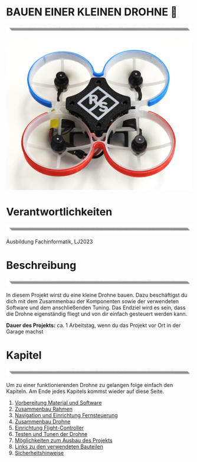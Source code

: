 # BAUEN EINER KLEINEN DROHNE :helicopter:
<!--- Trennbalken bei Überschriften Level 1 (#) + kann kopiert werden --->
![image](https://github.com/Rohde-Schwarz-Garage/.github/blob/main/ressources/graphics/2024_03_13_Trennbanner_GitHub_Grey_Transparent.png?raw=true)

<!--- Hier kommt ein schönes Bild + ggf. mehr im Text --->
![image](/rsc/01_img/LandingPage.jpg)



# Verantwortlichkeiten
<!--- Trennbalken bei Überschriften Level 1 (#) + kann kopiert werden --->
![image](https://github.com/Rohde-Schwarz-Garage/.github/blob/main/ressources/graphics/2024_03_13_Trennbanner_GitHub_Grey_Transparent.png?raw=true)

Ausbildung Fachinformatik, LJ2023

# Beschreibung
<!--- Trennbalken bei Überschriften Level 1 (#) + kann kopiert werden --->
![image](https://github.com/Rohde-Schwarz-Garage/.github/blob/main/ressources/graphics/2024_03_13_Trennbanner_GitHub_Grey_Transparent.png?raw=true)

In diesem Projekt wirst du eine kleine Drohne bauen. Dazu beschäftigst du dich mit dem Zusammenbau der Komponenten sowie der verwendeten Software und dem anschließenden Tuning. Das Endziel wird es sein, dass die Drohne eigenständig fliegt und von dir einfach gesteuert werden kann.

**Dauer des Projekts:** ca. 1 Arbeitstag, wenn du das Projekt vor Ort in der Garage machst

# Kapitel
<!--- Trennbalken bei Überschriften Level 1 (#) + kann kopiert werden --->
![image](https://github.com/Rohde-Schwarz-Garage/.github/blob/main/ressources/graphics/2024_03_13_Trennbanner_GitHub_Grey_Transparent.png?raw=true)

Um zu einer funktionierenden Drohne zu gelangen folge einfach den Kapiteln. Am Ende jedes Kapitels kommst wieder auf diese Seite.

<!--- Weitere Indexe sind immer möglich --->
1. [Vorbereitung Material und Software](/docs/01_Materials.md)
2. [Zusammenbau Rahmen](/docs/02_FrameAssembly.md)
3. [Navigation und Einrichtung Fernsteuerung](/docs/03_RemoteSetup.md)
4. [Zusammenbau Drohne](/docs/04_DroneAssembly.md)
5. [Einrichtung Flight-Controller](/docs/05_FlightControllerSetup.md)
7. [Testen und Tunen der Drohne](/docs/06_TestingAndTuning.md)
8. [Möglichkeiten zum Ausbau des Projekts](/docs/07_Outlook.md)
9. [Links zu den verwendeten Bauteilen](/docs/08_Links.md)
10. [Sicherheitshinweise](/docs/09_Safety.md)